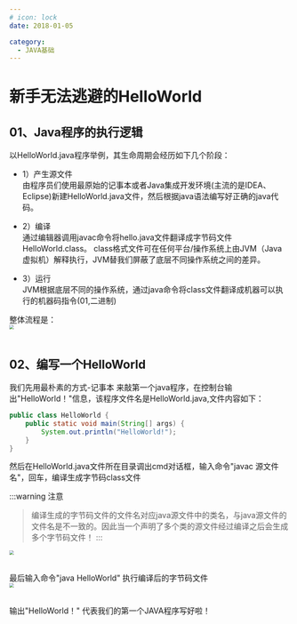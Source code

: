 ```yaml
---
# icon: lock
date: 2018-01-05

category:
  - JAVA基础
---
```


# 新手无法逃避的HelloWorld


## 01、Java程序的执行逻辑
以HelloWorld.java程序举例，其生命周期会经历如下几个阶段：

- 1）产生源文件<br/>
由程序员们使用最原始的记事本或者Java集成开发环境(主流的是IDEA、Eclipse)新建HelloWorld.java文件，然后根据java语法编写好正确的java代码。

- 2）编译<br/>
通过编辑器调用javac命令将hello.java文件翻译成字节码文件HelloWorld.class。 class格式文件可在任何平台/操作系统上由JVM（Java虚拟机）解释执行，JVM替我们屏蔽了底层不同操作系统之间的差异。

- 3）运行<br/>
JVM根据底层不同的操作系统，通过java命令将class文件翻译成机器可以执行的机器码指令(01,二进制)

整体流程是：
<img src="http://cdn.gydblog.com/images/java/java-hello-1.png"  style="zoom: 50%;margin:0 auto;display:block"/><br/>

## 02、编写一个HelloWorld
我们先用最朴素的方式-记事本 来敲第一个java程序，在控制台输出"HelloWorld！"信息，该程序文件名是HelloWorld.java,文件内容如下：
```java
public class HelloWorld {
    public static void main(String[] args) {
        System.out.println("HelloWorld!");
    }
} 
```

然后在HelloWorld.java文件所在目录调出cmd对话框，输入命令"javac 源文件名"，回车，编译生成字节码class文件

:::warning 注意
>编译生成的字节码文件的文件名对应java源文件中的类名，与java源文件的文件名是不一致的。因此当一个声明了多个类的源文件经过编译之后会生成多个字节码文件！
:::

 <img src="http://cdn.gydblog.com/images/java/java-hello-2.png"  style="zoom: 50%;margin:0 auto;display:block"/><br/>

最后输入命令"java HelloWorld" 执行编译后的字节码文件
 <img src="http://cdn.gydblog.com/images/java/java-hello-3.png"  style="zoom: 50%;margin:0 auto;display:block"/><br/>


输出"HelloWorld！" 代表我们的第一个JAVA程序写好啦！
